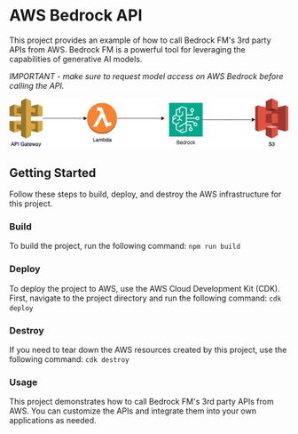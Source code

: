 # AWS Bedrock API

This project provides an example of how to call Bedrock FM's 3rd party APIs from AWS. Bedrock FM is a powerful tool for leveraging the capabilities of generative AI models.

*IMPORTANT - make sure to request model access on AWS Bedrock before calling the API.*

![alt text](bedrock.jpg)

## Getting Started
Follow these steps to build, deploy, and destroy the AWS infrastructure for this project.

### Build
To build the project, run the following command:
`npm run build`

### Deploy
To deploy the project to AWS, use the AWS Cloud Development Kit (CDK). First, navigate to the project directory and run the following command:
`cdk deploy`

### Destroy
If you need to tear down the AWS resources created by this project, use the following command:
`cdk destroy`

### Usage
This project demonstrates how to call Bedrock FM's 3rd party APIs from AWS. You can customize the APIs and integrate them into your own applications as needed.

